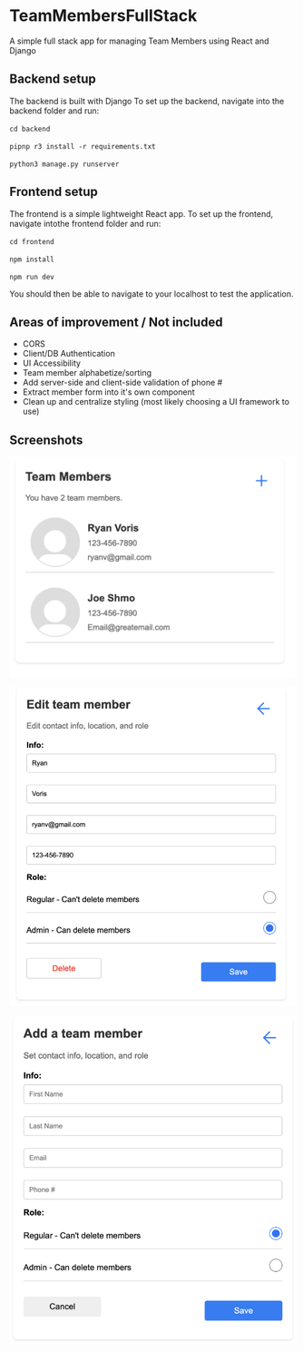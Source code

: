 # TeamMembersFullStack
A simple full stack app for managing Team Members using React and Django

## Backend setup

The backend is built with Django
To set up the backend, navigate into the backend folder and run:

`cd backend`

`pipnp r3 install -r requirements.txt`

`python3 manage.py runserver`

## Frontend setup

The frontend is a simple lightweight React app.
To set up the frontend, navigate intothe frontend folder and run:

`cd frontend`

`npm install`

`npm run dev`

You should then be able to navigate to your localhost to test the application.

## Areas of improvement / Not included

* CORS
* Client/DB Authentication
* UI Accessibility
* Team member alphabetize/sorting
* Add server-side and client-side validation of phone #
* Extract member form into it's own component
* Clean up and centralize styling (most likely choosing a UI framework to use)

## Screenshots

![The main view](./main.png?raw=true "Main Page")

![The edit view](./edit.png?raw=true "Edit Page")

![The create view](./create.png?raw=true "Create Page")
